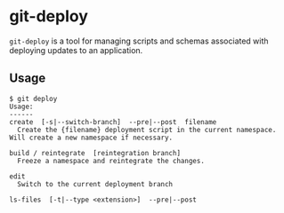 # git-deploy

`git-deploy` is a tool for managing scripts and schemas associated with deploying updates to an application.

## Usage

```shell
$ git deploy
Usage:
------
create  [-s|--switch-branch]  --pre|--post  filename
  Create the {filename} deployment script in the current namespace. Will create a new namespace if necessary.

build / reintegrate  [reintegration branch]
  Freeze a namespace and reintegrate the changes.

edit
  Switch to the current deployment branch

ls-files  [-t|--type <extension>]  --pre|--post
```